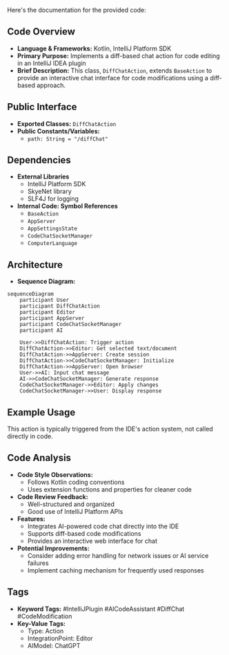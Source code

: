 Here's the documentation for the provided code:

## Code Overview
- **Language & Frameworks:** Kotlin, IntelliJ Platform SDK
- **Primary Purpose:** Implements a diff-based chat action for code editing in an IntelliJ IDEA plugin
- **Brief Description:** This class, `DiffChatAction`, extends `BaseAction` to provide an interactive chat interface for code modifications using a diff-based approach.

## Public Interface
- **Exported Classes:** `DiffChatAction`
- **Public Constants/Variables:** 
  - `path: String = "/diffChat"`

## Dependencies
- **External Libraries**
  - IntelliJ Platform SDK
  - SkyeNet library
  - SLF4J for logging
- **Internal Code: Symbol References**
  - `BaseAction`
  - `AppServer`
  - `AppSettingsState`
  - `CodeChatSocketManager`
  - `ComputerLanguage`

## Architecture
- **Sequence Diagram:**
```mermaid
sequenceDiagram
    participant User
    participant DiffChatAction
    participant Editor
    participant AppServer
    participant CodeChatSocketManager
    participant AI

    User->>DiffChatAction: Trigger action
    DiffChatAction->>Editor: Get selected text/document
    DiffChatAction->>AppServer: Create session
    DiffChatAction->>CodeChatSocketManager: Initialize
    DiffChatAction->>AppServer: Open browser
    User->>AI: Input chat message
    AI->>CodeChatSocketManager: Generate response
    CodeChatSocketManager->>Editor: Apply changes
    CodeChatSocketManager->>User: Display response
```

## Example Usage
This action is typically triggered from the IDE's action system, not called directly in code.

## Code Analysis
- **Code Style Observations:** 
  - Follows Kotlin coding conventions
  - Uses extension functions and properties for cleaner code
- **Code Review Feedback:**
  - Well-structured and organized
  - Good use of IntelliJ Platform APIs
- **Features:**
  - Integrates AI-powered code chat directly into the IDE
  - Supports diff-based code modifications
  - Provides an interactive web interface for chat
- **Potential Improvements:**
  - Consider adding error handling for network issues or AI service failures
  - Implement caching mechanism for frequently used responses

## Tags
- **Keyword Tags:** #IntelliJPlugin #AICodeAssistant #DiffChat #CodeModification
- **Key-Value Tags:**
  - Type: Action
  - IntegrationPoint: Editor
  - AIModel: ChatGPT